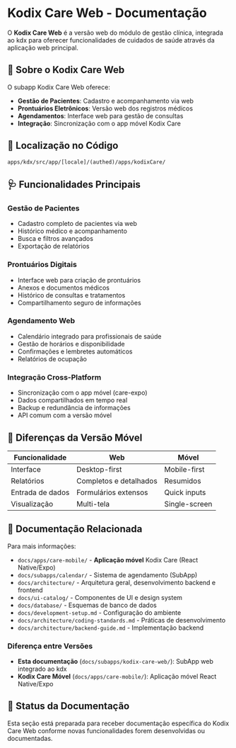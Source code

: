 # Kodix Care Web - Documentação

O **Kodix Care Web** é a versão web do módulo de gestão clínica, integrada ao kdx para oferecer funcionalidades de cuidados de saúde através da aplicação web principal.

## 🏥 Sobre o Kodix Care Web

O subapp Kodix Care Web oferece:

- **Gestão de Pacientes**: Cadastro e acompanhamento via web
- **Prontuários Eletrônicos**: Versão web dos registros médicos
- **Agendamentos**: Interface web para gestão de consultas
- **Integração**: Sincronização com o app móvel Kodix Care

## 🚀 Localização no Código

```
apps/kdx/src/app/[locale]/(authed)/apps/kodixCare/
```

## 🩺 Funcionalidades Principais

### Gestão de Pacientes

- Cadastro completo de pacientes via web
- Histórico médico e acompanhamento
- Busca e filtros avançados
- Exportação de relatórios

### Prontuários Digitais

- Interface web para criação de prontuários
- Anexos e documentos médicos
- Histórico de consultas e tratamentos
- Compartilhamento seguro de informações

### Agendamento Web

- Calendário integrado para profissionais de saúde
- Gestão de horários e disponibilidade
- Confirmações e lembretes automáticos
- Relatórios de ocupação

### Integração Cross-Platform

- Sincronização com o app móvel (care-expo)
- Dados compartilhados em tempo real
- Backup e redundância de informações
- API comum com a versão móvel

## 🔄 Diferenças da Versão Móvel

| Funcionalidade   | Web                    | Móvel         |
| ---------------- | ---------------------- | ------------- |
| Interface        | Desktop-first          | Mobile-first  |
| Relatórios       | Completos e detalhados | Resumidos     |
| Entrada de dados | Formulários extensos   | Quick inputs  |
| Visualização     | Multi-tela             | Single-screen |

## 🔗 Documentação Relacionada

Para mais informações:

- `docs/apps/care-mobile/` - **Aplicação móvel** Kodix Care (React Native/Expo)
- `docs/subapps/calendar/` - Sistema de agendamento (SubApp)
- `docs/architecture/` - Arquitetura geral, desenvolvimento backend e frontend
- `docs/ui-catalog/` - Componentes de UI e design system
- `docs/database/` - Esquemas de banco de dados
- `docs/development-setup.md` - Configuração do ambiente
- `docs/architecture/coding-standards.md` - Práticas de desenvolvimento
- `docs/architecture/backend-guide.md` - Implementação backend

### Diferença entre Versões

- **Esta documentação** (`docs/subapps/kodix-care-web/`): SubApp web integrado ao kdx
- **Kodix Care Móvel** (`docs/apps/care-mobile/`): Aplicação móvel React Native/Expo

## 📖 Status da Documentação

Esta seção está preparada para receber documentação específica do Kodix Care Web conforme novas funcionalidades forem desenvolvidas ou documentadas.
